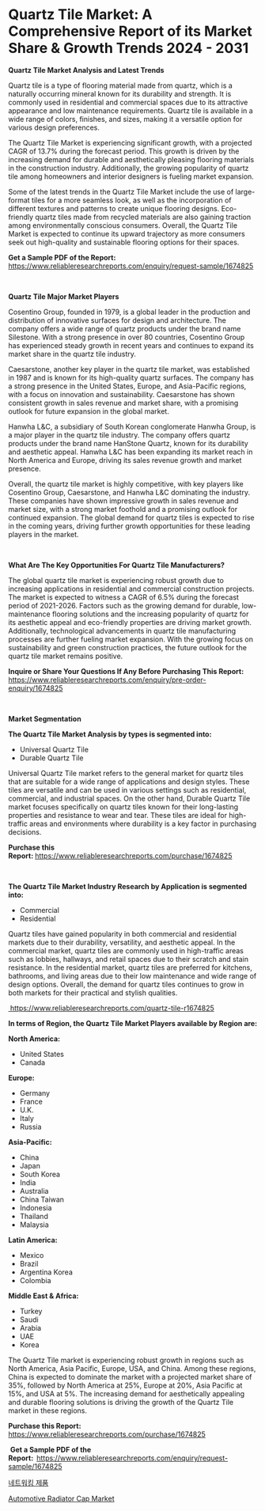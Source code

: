 <p><h1>Quartz Tile Market: A Comprehensive Report of its Market Share & Growth Trends 2024 - 2031</h1></p><p><strong>Quartz Tile Market Analysis and Latest Trends</strong></p>
<p><p>Quartz tile is a type of flooring material made from quartz, which is a naturally occurring mineral known for its durability and strength. It is commonly used in residential and commercial spaces due to its attractive appearance and low maintenance requirements. Quartz tile is available in a wide range of colors, finishes, and sizes, making it a versatile option for various design preferences.</p><p>The Quartz Tile Market is experiencing significant growth, with a projected CAGR of 13.7% during the forecast period. This growth is driven by the increasing demand for durable and aesthetically pleasing flooring materials in the construction industry. Additionally, the growing popularity of quartz tile among homeowners and interior designers is fueling market expansion.</p><p>Some of the latest trends in the Quartz Tile Market include the use of large-format tiles for a more seamless look, as well as the incorporation of different textures and patterns to create unique flooring designs. Eco-friendly quartz tiles made from recycled materials are also gaining traction among environmentally conscious consumers. Overall, the Quartz Tile Market is expected to continue its upward trajectory as more consumers seek out high-quality and sustainable flooring options for their spaces.</p></p>
<p><strong>Get a Sample PDF of the Report:&nbsp;</strong> <a href="https://www.reliableresearchreports.com/enquiry/request-sample/1674825">https://www.reliableresearchreports.com/enquiry/request-sample/1674825</a></p>
<p>&nbsp;</p>
<p><strong>Quartz Tile Major Market Players</strong></p>
<p><p>Cosentino Group, founded in 1979, is a global leader in the production and distribution of innovative surfaces for design and architecture. The company offers a wide range of quartz products under the brand name Silestone. With a strong presence in over 80 countries, Cosentino Group has experienced steady growth in recent years and continues to expand its market share in the quartz tile industry.</p><p>Caesarstone, another key player in the quartz tile market, was established in 1987 and is known for its high-quality quartz surfaces. The company has a strong presence in the United States, Europe, and Asia-Pacific regions, with a focus on innovation and sustainability. Caesarstone has shown consistent growth in sales revenue and market share, with a promising outlook for future expansion in the global market.</p><p>Hanwha L&C, a subsidiary of South Korean conglomerate Hanwha Group, is a major player in the quartz tile industry. The company offers quartz products under the brand name HanStone Quartz, known for its durability and aesthetic appeal. Hanwha L&C has been expanding its market reach in North America and Europe, driving its sales revenue growth and market presence.</p><p>Overall, the quartz tile market is highly competitive, with key players like Cosentino Group, Caesarstone, and Hanwha L&C dominating the industry. These companies have shown impressive growth in sales revenue and market size, with a strong market foothold and a promising outlook for continued expansion. The global demand for quartz tiles is expected to rise in the coming years, driving further growth opportunities for these leading players in the market.</p></p>
<p>&nbsp;</p>
<p><strong>What Are The Key Opportunities For Quartz Tile Manufacturers?</strong></p>
<p><p>The global quartz tile market is experiencing robust growth due to increasing applications in residential and commercial construction projects. The market is expected to witness a CAGR of 6.5% during the forecast period of 2021-2026. Factors such as the growing demand for durable, low-maintenance flooring solutions and the increasing popularity of quartz for its aesthetic appeal and eco-friendly properties are driving market growth. Additionally, technological advancements in quartz tile manufacturing processes are further fueling market expansion. With the growing focus on sustainability and green construction practices, the future outlook for the quartz tile market remains positive.</p></p>
<p><strong>Inquire or Share Your Questions If Any Before Purchasing This Report:</strong> <a href="https://www.reliableresearchreports.com/enquiry/pre-order-enquiry/1674825">https://www.reliableresearchreports.com/enquiry/pre-order-enquiry/1674825</a></p>
<p>&nbsp;</p>
<p><strong>Market Segmentation</strong></p>
<p><strong>The Quartz Tile Market Analysis by types is segmented into:</strong></p>
<p><ul><li>Universal Quartz Tile</li><li>Durable Quartz Tile</li></ul></p>
<p><p>Universal Quartz Tile market refers to the general market for quartz tiles that are suitable for a wide range of applications and design styles. These tiles are versatile and can be used in various settings such as residential, commercial, and industrial spaces. On the other hand, Durable Quartz Tile market focuses specifically on quartz tiles known for their long-lasting properties and resistance to wear and tear. These tiles are ideal for high-traffic areas and environments where durability is a key factor in purchasing decisions.</p></p>
<p><strong>Purchase this Report:&nbsp;</strong><a href="https://www.reliableresearchreports.com/purchase/1674825">https://www.reliableresearchreports.com/purchase/1674825</a></p>
<p>&nbsp;</p>
<p><strong>The Quartz Tile Market Industry Research by Application is segmented into:</strong></p>
<p><ul><li>Commercial</li><li>Residential</li></ul></p>
<p><p>Quartz tiles have gained popularity in both commercial and residential markets due to their durability, versatility, and aesthetic appeal. In the commercial market, quartz tiles are commonly used in high-traffic areas such as lobbies, hallways, and retail spaces due to their scratch and stain resistance. In the residential market, quartz tiles are preferred for kitchens, bathrooms, and living areas due to their low maintenance and wide range of design options. Overall, the demand for quartz tiles continues to grow in both markets for their practical and stylish qualities.</p></p>
<p><a href="https://www.reliableresearchreports.com/quartz-tile-r1674825">&nbsp;https://www.reliableresearchreports.com/quartz-tile-r1674825</a></p>
<p><strong>In terms of Region, the Quartz Tile Market Players available by Region are:</strong></p>
<p>
    <p> <strong> North America: </strong>
        <ul>
            <li>United States</li>
            <li>Canada</li>
        </ul>
        </p> 
    <p> <strong> Europe: </strong>
        <ul>
            <li>Germany</li>
            <li>France</li>
            <li>U.K.</li>
            <li>Italy</li>
            <li>Russia</li>
        </ul>
        </p> 
    <p> <strong> Asia-Pacific: </strong>
        <ul>
            <li>China</li>
            <li>Japan</li>
            <li>South Korea</li>
            <li>India</li>
            <li>Australia</li>
            <li>China Taiwan</li>
            <li>Indonesia</li>
            <li>Thailand</li>
            <li>Malaysia</li>
        </ul>
        </p> 
    <p> <strong> Latin America: </strong>
        <ul>
            <li>Mexico</li>
            <li>Brazil</li>
            <li>Argentina Korea</li>
            <li>Colombia</li>
        </ul>
        </p> 
    <p> <strong> Middle East & Africa: </strong>
        <ul>
            <li>Turkey</li>
            <li>Saudi</li>
            <li>Arabia</li>
            <li>UAE</li>
            <li>Korea</li>
        </ul>
    </p>
    </p>
<p><p>The Quartz Tile market is experiencing robust growth in regions such as North America, Asia Pacific, Europe, USA, and China. Among these regions, China is expected to dominate the market with a projected market share of 35%, followed by North America at 25%, Europe at 20%, Asia Pacific at 15%, and USA at 5%. The increasing demand for aesthetically appealing and durable flooring solutions is driving the growth of the Quartz Tile market in these regions.</p></p>
<p><strong>Purchase this Report: </strong><a href="https://www.reliableresearchreports.com/purchase/1674825">https://www.reliableresearchreports.com/purchase/1674825</a></p>
<p>&nbsp;<strong>Get a Sample PDF of the Report:&nbsp;&nbsp;</strong><a href="https://www.reliableresearchreports.com/enquiry/request-sample/1674825">https://www.reliableresearchreports.com/enquiry/request-sample/1674825</a></p>
<p><strong></strong></p>
<p><p><a href="https://github.com/vdhdwjyp90142/Market-Research-Report-List-3/blob/main/1082926185154.md">네트워킹 제품</a></p><p><a href="https://github.com/whpnbwim9/Market-Research-Report-List-1/blob/main/automotive-radiator-cap-market.md">Automotive Radiator Cap Market</a></p></p>
